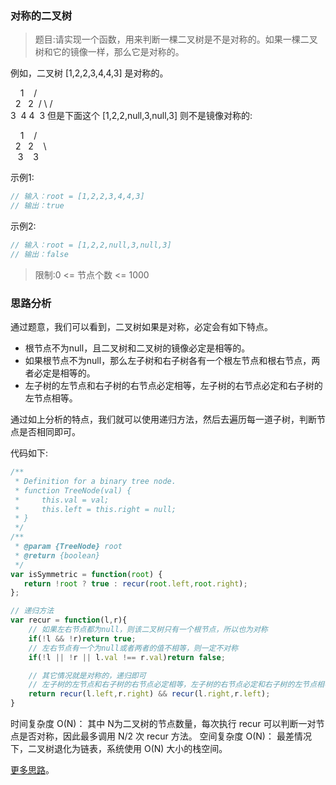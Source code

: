 ### 对称的二叉树

> 题目:请实现一个函数，用来判断一棵二叉树是不是对称的。如果一棵二叉树和它的镜像一样，那么它是对称的。

例如，二叉树 [1,2,2,3,4,4,3] 是对称的。

    1
   / \
  2   2
 / \ / \
3  4 4  3
但是下面这个 [1,2,2,null,3,null,3] 则不是镜像对称的:

    1
   / \
  2   2
   \   \
   3    3


示例1:

```js
// 输入：root = [1,2,2,3,4,4,3]
// 输出：true
```

示例2:

```js
// 输入：root = [1,2,2,null,3,null,3]
// 输出：false
```
 
> 限制:0 <= 节点个数 <= 1000

### 思路分析

通过题意，我们可以看到，二叉树如果是对称，必定会有如下特点。

* 根节点不为null，且二叉树和二叉树的镜像必定是相等的。
* 如果根节点不为null，那么左子树和右子树各有一个根左节点和根右节点，两者必定是相等的。
* 左子树的左节点和右子树的右节点必定相等，左子树的右节点必定和右子树的左节点相等。

通过如上分析的特点，我们就可以使用递归方法，然后去遍历每一道子树，判断节点是否相同即可。

代码如下:

```js
/**
 * Definition for a binary tree node.
 * function TreeNode(val) {
 *     this.val = val;
 *     this.left = this.right = null;
 * }
 */
/**
 * @param {TreeNode} root
 * @return {boolean}
 */
var isSymmetric = function(root) {
   return !root ? true : recur(root.left,root.right);
};

// 递归方法
var recur = function(l,r){
    // 如果左右节点都为null，则该二叉树只有一个根节点，所以也为对称
    if(!l && !r)return true;
    // 左右节点有一个为null或者两者的值不相等，则一定不对称
    if(!l || !r || l.val !== r.val)return false;

    // 其它情况就是对称的，递归即可
    // 左子树的左节点和右子树的右节点必定相等，左子树的右节点必定和右子树的左节点相等。
    return recur(l.left,r.right) && recur(l.right,r.left);
}
```

时间复杂度 O(N)： 其中 N为二叉树的节点数量，每次执行 recur 可以判断一对节点是否对称，因此最多调用 N/2 次 recur 方法。
空间复杂度 O(N)： 最差情况下，二叉树退化为链表，系统使用 O(N) 大小的栈空间。

[更多思路](https://leetcode-cn.com/problems/dui-cheng-de-er-cha-shu-lcof/solution/mian-shi-ti-28-dui-cheng-de-er-cha-shu-di-gui-qing/)。


